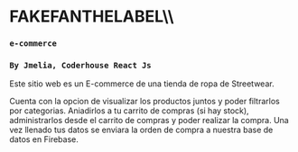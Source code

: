 # FAKEFANTHELABEL\\\ 
### `e-commerce`

### `By Jmelia, Coderhouse React Js`

Este sitio web es un E-commerce de una tienda de ropa de Streetwear.

Cuenta con la opcion de visualizar los productos juntos y poder filtrarlos por categorias.
Aniadirlos a tu carrito de compras (si hay stock), administrarlos desde el carrito de compras y poder realizar la compra.
Una vez llenado tus datos se enviara la orden de compra a nuestra base de datos en Firebase.